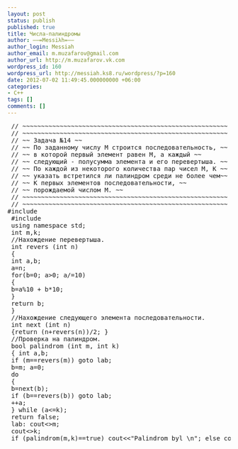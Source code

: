 ```yaml
---
layout: post
status: publish
published: true
title: Числа-палиндромы
author: ––=Messiλh=––
author_login: Messiah
author_email: m.muzafarov@gmail.com
author_url: http://m.muzafarov.vk.com
wordpress_id: 160
wordpress_url: http://messiah.ks8.ru/wordpress/?p=160
date: 2012-07-02 11:49:45.000000000 +06:00
categories:
- C++
tags: []
comments: []
---
```

<pre class="brush: cpp; gutter: true"> &#47;&#47; ~~~~~~~~~~~~~~~~~~~~~~~~~~~~~~~~~~~~~~~~~~~~~~~~~~~~~~~
 &#47;&#47; ~~~~~~~~~~~~~~~~~~~~~~~~~~~~~~~~~~~~~~~~~~~~~~~~~~~~~~~
 &#47;&#47; ~~ Задача №14 ~~
 &#47;&#47; ~~ По заданному числу М строится последовательность, ~~
 &#47;&#47; ~~ в которой первый элемент равен М, а каждый ~~
 &#47;&#47; ~~ следующий - полусумма элемента и его перевертыша. ~~
 &#47;&#47; ~~ По каждой из некоторого количества пар чисел М, К ~~
 &#47;&#47; ~~ указать встретился ли палиндром среди не более чем~~
 &#47;&#47; ~~ К первых элементов последовательности, ~~
 &#47;&#47; ~~ порождаемой числом М. ~~
 &#47;&#47; ~~~~~~~~~~~~~~~~~~~~~~~~~~~~~~~~~~~~~~~~~~~~~~~~~~~~~~~
 &#47;&#47; ~~~~~~~~~~~~~~~~~~~~~~~~~~~~~~~~~~~~~~~~~~~~~~~~~~~~~~~
#include <iostream>
 #include <cmath>
 using namespace std;
 int m,k;
 &#47;&#47;Нахождение перевертыша.
 int revers (int n)
 {
 int a,b;
 a=n;
 for(b=0; a>0; a&#47;=10)
 {
 b=a%10 + b*10;
 }
 return b;
 }
 &#47;&#47;Нахождение следующего элемента последовательности.
 int next (int n)
 {return (n+revers(n))&#47;2; }
 &#47;&#47;Проверка на палиндром.
 bool palindrom (int m, int k)
 { int a,b;
 if (m==revers(m)) goto lab;
 b=m; a=0;
 do
 {
 b=next(b);
 if (b==revers(b)) goto lab;
 ++a;
 } while (a<=k);
 return false;
 lab: cout<<b<<endl;
 return true;
}
 int main()
 {
 cout<<"Vvedite n \n";
 cin>>m;
 cout<<revers(m)<<endl;
 cout<<"Kol-vo? ";
 cin>>k;
 if (palindrom(m,k)==true) cout<<"Palindrom byl \n"; else cout<<"Palindroma ne bylo \n";  }<&#47;pre>
